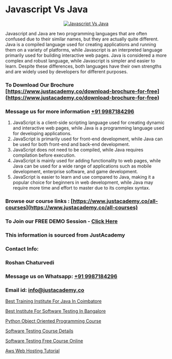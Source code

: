 # Javascript Vs Java

<p align="center">
  <a href="https://justacademy.co/course-detail/core-java-training">
    <img src="https://justacademy.co/storage2/course_image/1677245426_course_image.webp" alt="Javascript Vs Java">
  </a>
</p>


Javascript and Java are two programming languages that are often confused due to their similar names, but they are actually quite different. Java is a compiled language used for creating applications and running them on a variety of platforms, while Javascript is an interpreted language primarily used for building interactive web pages. Java is considered a more complex and robust language, while Javascript is simpler and easier to learn. Despite these differences, both languages have their own strengths and are widely used by developers for different purposes. 
### To Download Our Brochure [https://www.justacademy.co/download-brochure-for-free](https://www.justacademy.co/download-brochure-for-free)
### Message us for more information [+91 9987184296](https://api.whatsapp.com/send?phone=919987184296)
1) JavaScript is a client-side scripting language used for creating dynamic and interactive web pages, while Java is a programming language used for developing applications.
2) JavaScript is primarily used for front-end development, while Java can be used for both front-end and back-end development.
3) JavaScript does not need to be compiled, while Java requires compilation before execution.
4) JavaScript is mainly used for adding functionality to web pages, while Java can be used for a wide range of applications such as mobile development, enterprise software, and game development.
5) JavaScript is easier to learn and use compared to Java, making it a popular choice for beginners in web development, while Java may require more time and effort to master due to its complex syntax.

### Browse our course links : [https://www.justacademy.co/all-courses](https://www.justacademy.co/all-courses) 
### To Join our FREE DEMO Session - [Click Here](https://www.justacademy.co/register-for-course-demo)


### This information is sourced from JustAcademy
### Contact Info:
### Roshan Chaturvedi
### Message us on Whatsapp: [+91 9987184296](https://api.whatsapp.com/send?phone=919987184296)
### Email id: [info@justacademy.co](mailto:info@justacademy.co)
                
[Best Training Institute For Java In Coimbatore](https://www.linkedin.com/pulse/best-training-institute-java-coimbatore-justacademy-san-jose-qvf1e?trackingId=ezo%2Fj%2Fl4ybuWYIUaBcTVfA%3D%3D&lipi=urn%3Ali%3Apage%3Ad_flagship3_company_admin%3BEWeMkO%2BuSGSAlnCbMCSomw%3D%3D)

[Best Institute For Software Testing In Bangalore](https://www.linkedin.com/pulse/best-institute-software-testing-bangalore-p0mzc?trackingId=K0BCLfQr%2FTc%2BHkMx8Se8gQ%3D%3D&lipi=urn%3Ali%3Apage%3Ad_flagship3_company_admin%3BPMbi7PJsSrOfOFf5jCv3gg%3D%3D)

[Python Object Oriented Programming Course](https://medium.com/@shivamja27/python-object-oriented-programming-course-25b9ed2c417f)

[Software Testing Course Details](https://medium.com/@surajvaishnav5015/software-testing-course-details-a64482f15cea)

[Software Testing Free Course Online](https://justacademyin.github.io/justacademy/software-testing-free-course-online)

[Aws Web Hosting Tutorial](https://justacademyin.github.io/justacademy/aws-web-hosting-tutorial)

